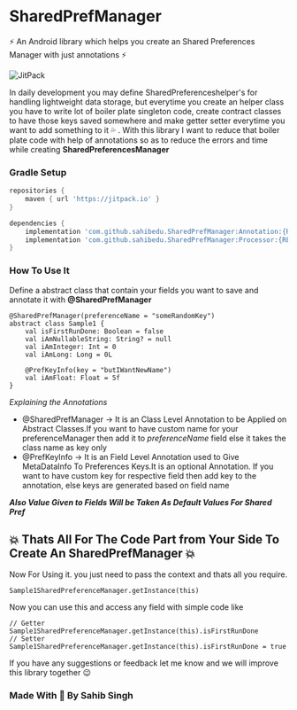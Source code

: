 # SharedPrefManager
 :zap: An Android library which helps you create an Shared Preferences Manager with just annotations :zap:

![JitPack](https://img.shields.io/jitpack/v/github/appnikks/AppNikksAndroidUtils?color=blue&label=Release)

In daily development you may define SharedPreferenceshelper's for handling lightweight data storage, but everytime you create an helper class you have to write lot of boiler plate singleton code, create contract classes to have those keys saved somewhere and make getter setter everytime you want to add something to it :sweat_drops:	. With this library I want to reduce that boiler plate code with help of annotations so as to reduce the errors and time while creating **SharedPreferencesManager** 

### Gradle Setup
```gradle
repositories {
    maven { url 'https://jitpack.io' }
}

dependencies {
    implementation 'com.github.sahibedu.SharedPrefManager:Annotation:{RELEASE}'
    implementation 'com.github.sahibedu.SharedPrefManager:Processor:{RELEASE}'
}
```

### How To Use It
Define a abstract class that contain your fields you want to save and annotate it with **@SharedPrefManager**
```
@SharedPrefManager(preferenceName = "someRandomKey")
abstract class Sample1 {
    val isFirstRunDone: Boolean = false
    val iAmNullableString: String? = null
    val iAmInteger: Int = 0
    val iAmLong: Long = 0L

    @PrefKeyInfo(key = "butIWantNewName")
    val iAmFloat: Float = 5f
}
```

_Explaining the Annotations_
- @SharedPrefManager -> It is an Class Level Annotation to be Applied on Abstract Classes.If you want to have custom name for your preferenceManager then add it to *preferenceName* field else it takes the class name as key only
- @PrefKeyInfo -> It is an Field Level Annotation used to Give MetaDataInfo To Preferences Keys.It is an optional Annotation. If you want to have custom key for respective field then add key to the annotation, else keys are generated based on field name

**_Also Value Given to Fields Will be Taken As Default Values For Shared Pref_**

## :boom: Thats All For The Code Part from Your Side To Create An SharedPrefManager :boom:

Now For Using it. you just need to pass the context and thats all you require. 
```
Sample1SharedPreferenceManager.getInstance(this)
```
Now you can use this and access any field with simple code like
```
// Getter
Sample1SharedPreferenceManager.getInstance(this).isFirstRunDone
// Setter
Sample1SharedPreferenceManager.getInstance(this).isFirstRunDone = true
```
If you have any suggestions or feedback let me know and we will improve this library together :wink:


### Made With :dog: By Sahib Singh
